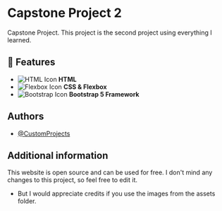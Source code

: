 # Capstone Project 2

Capstone Project. This project is the second project using everything I learned.


## 🚀 Features

- ![HTML Icon](https://img.icons8.com/color/24/html-5.png) **HTML**
- ![Flexbox Icon](https://img.icons8.com/color/24/css3.png) **CSS & Flexbox**
- ![Bootstrap Icon](https://img.icons8.com/color/24/bootstrap.png) **Bootstrap 5 Framework**

## Authors

- [@CustomProjects](https://github.com/CustomProject)


## Additional information

This website is open source and can be used for free. I don't mind any changes to this project, so feel free to edit it.

- But I would appreciate credits if you use the images from the assets folder.

